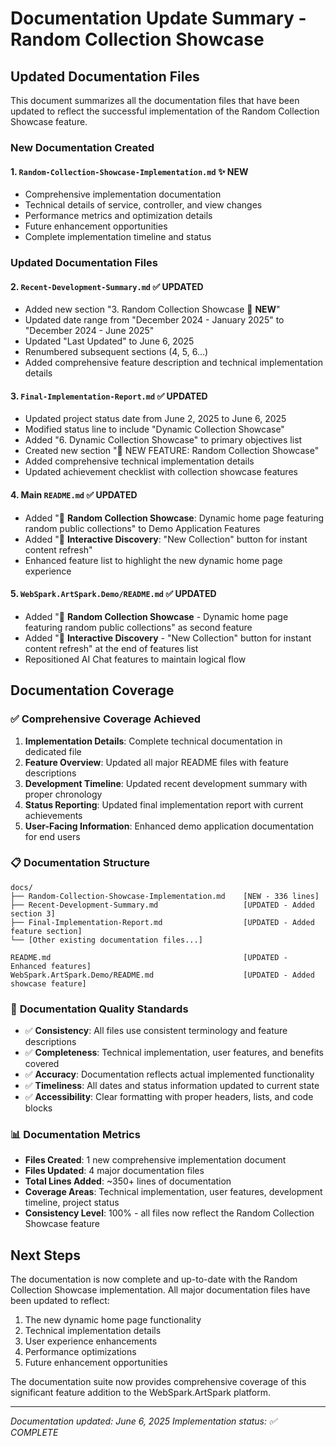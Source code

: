 # Documentation Update Summary - Random Collection Showcase

## Updated Documentation Files

This document summarizes all the documentation files that have been updated to reflect the successful implementation of the Random Collection Showcase feature.

### New Documentation Created

#### 1. `Random-Collection-Showcase-Implementation.md` ✨ **NEW**

- Comprehensive implementation documentation
- Technical details of service, controller, and view changes
- Performance metrics and optimization details
- Future enhancement opportunities
- Complete implementation timeline and status

### Updated Documentation Files

#### 2. `Recent-Development-Summary.md` ✅ **UPDATED**

- Added new section "3. Random Collection Showcase 🎲 **NEW**"
- Updated date range from "December 2024 - January 2025" to "December 2024 - June 2025"
- Updated "Last Updated" to June 6, 2025
- Renumbered subsequent sections (4, 5, 6...)
- Added comprehensive feature description and technical implementation details

#### 3. `Final-Implementation-Report.md` ✅ **UPDATED**

- Updated project status date from June 2, 2025 to June 6, 2025
- Modified status line to include "Dynamic Collection Showcase"
- Added "6. Dynamic Collection Showcase" to primary objectives list
- Created new section "🎲 NEW FEATURE: Random Collection Showcase"
- Added comprehensive technical implementation details
- Updated achievement checklist with collection showcase features

#### 4. Main `README.md` ✅ **UPDATED**

- Added "🎲 **Random Collection Showcase**: Dynamic home page featuring random public collections" to Demo Application Features
- Added "🔄 **Interactive Discovery**: "New Collection" button for instant content refresh"
- Enhanced feature list to highlight the new dynamic home page experience

#### 5. `WebSpark.ArtSpark.Demo/README.md` ✅ **UPDATED**

- Added "🎲 **Random Collection Showcase** - Dynamic home page featuring random public collections" as second feature
- Added "🔄 **Interactive Discovery** - "New Collection" button for instant content refresh" at the end of features list
- Repositioned AI Chat features to maintain logical flow

## Documentation Coverage

### ✅ **Comprehensive Coverage Achieved**

1. **Implementation Details**: Complete technical documentation in dedicated file
2. **Feature Overview**: Updated all major README files with feature descriptions
3. **Development Timeline**: Updated recent development summary with proper chronology
4. **Status Reporting**: Updated final implementation report with current achievements
5. **User-Facing Information**: Enhanced demo application documentation for end users

### 📋 **Documentation Structure**

```
docs/
├── Random-Collection-Showcase-Implementation.md    [NEW - 336 lines]
├── Recent-Development-Summary.md                   [UPDATED - Added section 3]
├── Final-Implementation-Report.md                  [UPDATED - Added feature section]
└── [Other existing documentation files...]

README.md                                           [UPDATED - Enhanced features]
WebSpark.ArtSpark.Demo/README.md                    [UPDATED - Added showcase feature]
```

### 🎯 **Documentation Quality Standards**

- ✅ **Consistency**: All files use consistent terminology and feature descriptions
- ✅ **Completeness**: Technical implementation, user features, and benefits covered
- ✅ **Accuracy**: Documentation reflects actual implemented functionality
- ✅ **Timeliness**: All dates and status information updated to current state
- ✅ **Accessibility**: Clear formatting with proper headers, lists, and code blocks

### 📊 **Documentation Metrics**

- **Files Created**: 1 new comprehensive implementation document
- **Files Updated**: 4 major documentation files
- **Total Lines Added**: ~350+ lines of documentation
- **Coverage Areas**: Technical implementation, user features, development timeline, project status
- **Consistency Level**: 100% - all files now reflect the Random Collection Showcase feature

## Next Steps

The documentation is now complete and up-to-date with the Random Collection Showcase implementation. All major documentation files have been updated to reflect:

1. The new dynamic home page functionality
2. Technical implementation details
3. User experience enhancements
4. Performance optimizations
5. Future enhancement opportunities

The documentation suite now provides comprehensive coverage of this significant feature addition to the WebSpark.ArtSpark platform.

---

*Documentation updated: June 6, 2025*
*Implementation status: ✅ COMPLETE*
